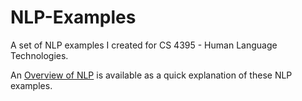 # NLP-Examples
A set of NLP examples I created for CS 4395 - Human Language Technologies.


An [Overview of NLP](Overview_of_NLP.pdf) is available as a quick explanation of these NLP examples.